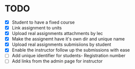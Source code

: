 # TODO

- [x] Student to have a fixed course
- [x] Link assignment to units
- [x] Upload real assignments attachments by lec
- [x] Make the assignemt have it's own dir and unique name
- [x] Upload real assignments submisiions by student
- [x] Enable the instructor follow up the submissions with ease
- [ ] Add unique identifier for students- Registration number
- [ ] Add links from the admin page for instructor
